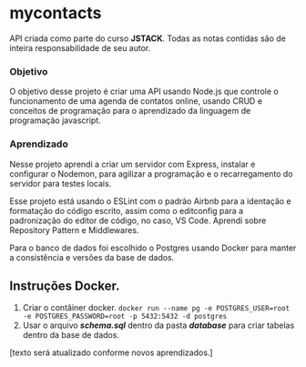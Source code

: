 # mycontacts

API criada como parte do curso **JSTACK**.
Todas as notas contidas são de inteira responsabilidade de seu autor.

### Objetivo

  O objetivo desse projeto é criar uma API usando Node.js que controle o funcionamento
  de uma agenda de contatos online, usando CRUD e conceitos de programação para
  o aprendizado da linguagem de programação javascript.

### Aprendizado

  Nesse projeto aprendi a criar um servidor com Express, instalar e configurar o
  Nodemon, para agilizar a programação e o recarregamento do servidor para testes locais.

  Esse projeto está usando o ESLint com o padrão Airbnb para a identação e
  formatação do código escrito, assim como o editconfig para a padronização do
  editor de código, no caso, VS Code.
  Aprendi sobre Repository Pattern e Middlewares.

  Para o banco de dados foi escolhido o Postgres usando Docker para manter a
  consistência e versões da base de dados.

## Instruções Docker.

  1) Criar o contâiner docker.
    ```
    docker run --name pg -e POSTGRES_USER=root -e POSTGRES_PASSWORD=root -p 5432:5432 -d postgres
    ```
  2) Usar o arquivo ***schema.sql*** dentro da pasta ___database___ para criar
    tabelas dentro da base de dados.

  [texto será atualizado conforme novos aprendizados.]

